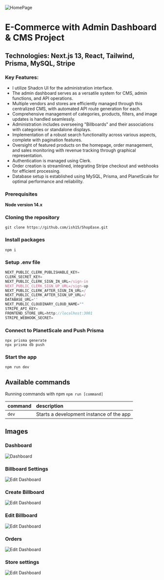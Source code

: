 ![HomePage](images/HomePage.png)

# E-Commerce with Admin Dashboard & CMS Project

## Technologies: Next.js 13, React, Tailwind, Prisma, MySQL, Stripe

### Key Features:

-   I utilize Shadcn UI for the administration interface.
-   The admin dashboard serves as a versatile system for CMS, admin functions, and API operations.
-   Multiple vendors and stores are efficiently managed through this centralized CMS, with automated API route generation for each.
-   Comprehensive management of categories, products, filters, and image updates is handled seamlessly.
-   Administration includes overseeing "Billboards" and their associations with categories or standalone displays.
-   Implementation of a robust search functionality across various aspects, complete with pagination features.
-   Oversight of featured products on the homepage, order management, and sales monitoring with revenue tracking through graphical representation.
-   Authentication is managed using Clerk.
-   Order creation is streamlined, integrating Stripe checkout and webhooks for efficient processing.
-   Database setup is established using MySQL, Prisma, and PlanetScale for optimal performance and reliability.

### Prerequisites

**Node version 14.x**

### Cloning the repository

```shell
git clone https://github.com/ish15/ShopEase.git
```

### Install packages

```shell
npm i
```

### Setup .env file

```js
NEXT_PUBLIC_CLERK_PUBLISHABLE_KEY=
CLERK_SECRET_KEY=
NEXT_PUBLIC_CLERK_SIGN_IN_URL=/sign-in
NEXT_PUBLIC_CLERK_SIGN_UP_URL=/sign-up
NEXT_PUBLIC_CLERK_AFTER_SIGN_IN_URL=/
NEXT_PUBLIC_CLERK_AFTER_SIGN_UP_URL=/
DATABASE_URL=''
NEXT_PUBLIC_CLOUDINARY_CLOUD_NAME=""
STRIPE_API_KEY=
FRONTEND_STORE_URL=http://localhost:3001
STRIPE_WEBHOOK_SECRET=
```

### Connect to PlanetScale and Push Prisma

```shell
npx prisma generate
npx prisma db push
```

### Start the app

```shell
npm run dev
```

## Available commands

Running commands with npm `npm run [command]`

| command | description                              |
| :------ | :--------------------------------------- |
| `dev`   | Starts a development instance of the app |

## Images

### Dashboard

![Dashboard](images/dashboard.png)

### Billboard Settings

![Edit Dashboard](images/billboards.png)

### Create Billboard

![Edit Dashboard](images/create-billboard.png)

### Edit Billboard

![Edit Dashboard](images/edit-billboard.png)

### Orders

![Edit Dashboard](images/orders.png)

### Store settings

![Edit Dashboard](images/store-settings.png)

